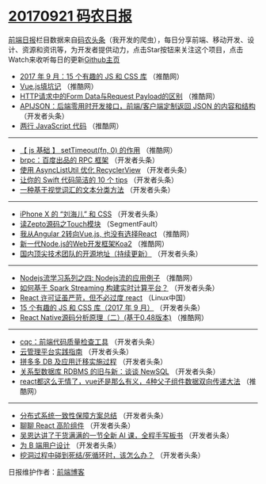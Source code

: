 # [20170921 码农日报](https://toutiao.qdkfweb.cn/date/2017/09/21)

[前端日报](https://qdkfweb.cn/c/news)栏目数据来自[码农头条](https://toutiao.qdkfweb.cn/)（我开发的爬虫），每日分享前端、移动开发、设计、资源和资讯等，为开发者提供动力，点击Star按钮来关注这个项目，点击Watch来收听每日的更新[Github主页](https://github.com/kujian/frontendDaily)
* [2017 年 9 月：15 个有趣的 JS 和 CSS 库](https://toutiao.qdkfweb.cn/51853.html) （推酷网）
* [Vue.js填坑记](https://toutiao.qdkfweb.cn/51854.html) （推酷网）
* [HTTP请求中的Form Data与Request Payload的区别](https://toutiao.qdkfweb.cn/51858.html) （推酷网）
* [APIJSON：后端零用时开发接口，前端/客户端定制返回 JSON 的内容和结构](https://toutiao.qdkfweb.cn/51818.html) （开发者头条）
* [两行 JavaScript 代码](https://toutiao.qdkfweb.cn/51851.html) （推酷网）

***
* [【 js 基础 】 setTimeout(fn, 0) 的作用](https://toutiao.qdkfweb.cn/51852.html) （推酷网）
* [brpc：百度出品的 RPC 框架](https://toutiao.qdkfweb.cn/51817.html) （开发者头条）
* [使用 AsyncListUtil 优化 RecyclerView](https://toutiao.qdkfweb.cn/51907.html) （开发者头条）
* [让你的 Swift 代码简洁的 10 个 tips](https://toutiao.qdkfweb.cn/51819.html) （开发者头条）
* [一种基于视觉词汇的文本分类方法](https://toutiao.qdkfweb.cn/51903.html) （开发者头条）

***
* [iPhone X 的 “刘海儿” 和 CSS](https://toutiao.qdkfweb.cn/51895.html) （开发者头条）
* [读Zepto源码之Touch模块](https://toutiao.qdkfweb.cn/51846.html) （SegmentFault）
* [我从Angular 2转向Vue.js, 也没有选择React](https://toutiao.qdkfweb.cn/51880.html) （推酷网）
* [新一代Node.js的Web开发框架Koa2](https://toutiao.qdkfweb.cn/51848.html) （推酷网）
* [国内顶尖技术团队的开源地址（持续更新）](https://toutiao.qdkfweb.cn/51891.html) （开发者头条）

***
* [Nodejs流学习系列之四: Nodejs流的应用例子](https://toutiao.qdkfweb.cn/51849.html) （推酷网）
* [如何基于 Spark Streaming 构建实时计算平台？](https://toutiao.qdkfweb.cn/51813.html) （开发者头条）
* [React 许可证虽严苛，但不必过度 react](https://toutiao.qdkfweb.cn/51939.html) （Linux中国）
* [15 个有趣的 JS 和 CSS 库（2017 年 9 月）](https://toutiao.qdkfweb.cn/51894.html) （开发者头条）
* [React Native源码分析原理（二）(基于0.48版本)](https://toutiao.qdkfweb.cn/51857.html) （推酷网）

***
* [cqc：前端代码质量检查工具](https://toutiao.qdkfweb.cn/51901.html) （开发者头条）
* [云管理平台实践指南](https://toutiao.qdkfweb.cn/51912.html) （开发者头条）
* [拼多多 DB 及应用迁移实施过程](https://toutiao.qdkfweb.cn/51812.html) （开发者头条）
* [关系型数据库 RDBMS 的旧与新：谈谈 NewSQL](https://toutiao.qdkfweb.cn/51902.html) （开发者头条）
* [react都这么无情了，vue还是那么有义，4种父子组件数据双向传递大法](https://toutiao.qdkfweb.cn/51871.html) （推酷网）

***
* [分布式系统一致性保障方案总结](https://toutiao.qdkfweb.cn/51892.html) （开发者头条）
* [聊聊 React 高阶组件](https://toutiao.qdkfweb.cn/51814.html) （开发者头条）
* [吴恩达讲了干货满满的一节全新 AI 课，全程手写板书](https://toutiao.qdkfweb.cn/51893.html) （开发者头条）
* [为 B 端用户设计](https://toutiao.qdkfweb.cn/51904.html) （开发者头条）
* [挖洞过程中碰到死结/死循环时，该怎么办？](https://toutiao.qdkfweb.cn/51905.html) （开发者头条）

日报维护作者：[前端博客](https://qdkfweb.cn/) 
